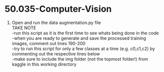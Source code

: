 # 50.035-Computer-Vision

1) Open and run the data augmentation.py file\
TAKE NOTE\
-run this script as it is the first time to see whats being done in the code\
-when you are ready to generate and save the processed training images, comment out lines 190-200\
-try to run this script for only a few classes at a time (e.g. c0,c1,c2) by commenting out the respective lines below\
-make sure to include the img folder (not the topmost folder!) from kaggle in this working directory
